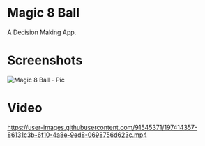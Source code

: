 # Magic 8 Ball

A Decision Making App.

# Screenshots 
![Magic 8 Ball - Pic](https://user-images.githubusercontent.com/91545371/197414351-ddf34039-fd80-493f-aa9a-291bb615235c.jpeg)


# Video

https://user-images.githubusercontent.com/91545371/197414357-86131c3b-6f10-4a8e-9ed8-0698756d623c.mp4


